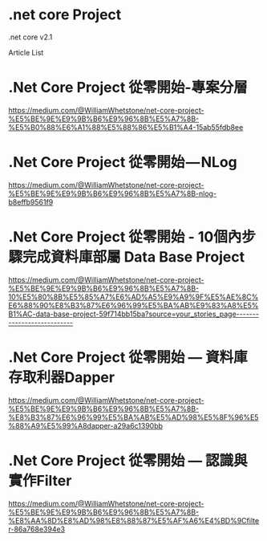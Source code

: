 # .net core Project 
.net core v2.1

Article List

# .Net Core Project 從零開始-專案分層
https://medium.com/@WilliamWhetstone/net-core-project-%E5%BE%9E%E9%9B%B6%E9%96%8B%E5%A7%8B-%E5%B0%88%E6%A1%88%E5%88%86%E5%B1%A4-15ab55fdb8ee

# .Net Core Project 從零開始 — NLog
https://medium.com/@WilliamWhetstone/net-core-project-%E5%BE%9E%E9%9B%B6%E9%96%8B%E5%A7%8B-nlog-b8effb9561f9

# .Net Core Project 從零開始 - 10個內步驟完成資料庫部屬 Data Base Project
https://medium.com/@WilliamWhetstone/net-core-project-%E5%BE%9E%E9%9B%B6%E9%96%8B%E5%A7%8B-10%E5%80%8B%E5%85%A7%E6%AD%A5%E9%A9%9F%E5%AE%8C%E6%88%90%E8%B3%87%E6%96%99%E5%BA%AB%E9%83%A8%E5%B1%AC-data-base-project-59f714bb15ba?source=your_stories_page---------------------------

# .Net Core Project 從零開始 — 資料庫存取利器Dapper
https://medium.com/@WilliamWhetstone/net-core-project-%E5%BE%9E%E9%9B%B6%E9%96%8B%E5%A7%8B-%E8%B3%87%E6%96%99%E5%BA%AB%E5%AD%98%E5%8F%96%E5%88%A9%E5%99%A8dapper-a29a6c1390bb

# .Net Core Project 從零開始 — 認識與實作Filter
https://medium.com/@WilliamWhetstone/net-core-project-%E5%BE%9E%E9%9B%B6%E9%96%8B%E5%A7%8B-%E8%AA%8D%E8%AD%98%E8%88%87%E5%AF%A6%E4%BD%9Cfilter-86a768e394e3
